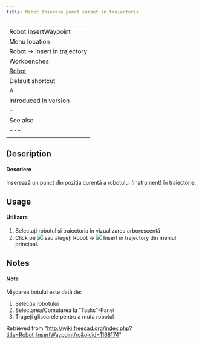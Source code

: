 ```yaml
---
title: Robot Inserare punct curent în traiectorie
---
```

|  |
| --- |
| Robot InsertWaypoint |
| Menu location |
| Robot → Insert in trajectory |
| Workbenches |
| [Robot](/Robot_Workbench "Robot Workbench") |
| Default shortcut |
| A |
| Introduced in version |
| - |
| See also |
| --- |
|  |

## Description

#### Descriere

Inserează un punct din poziția curentă a robotului (instrument) în traiectorie.

## Usage

#### Utilizare

1. Selectați robotul și traiectoria în vizualizarea arborescentă
2. Click pe ![](/images/Robot_InsertWaypoint.png) sau alegeți  Robot → ![](/images/Robot_InsertWaypoint.png) Insert in trajectory din meniul principal.

## Notes

#### Note

Mișcarea botului este dată de:

1. Selecția robotului
2. Selectarea/Comutarea la "Tasks"-Panel
3. Trageți glisoarele pentru a muta robotul

Retrieved from "<http://wiki.freecad.org/index.php?title=Robot_InsertWaypoint/ro&oldid=1168174>"